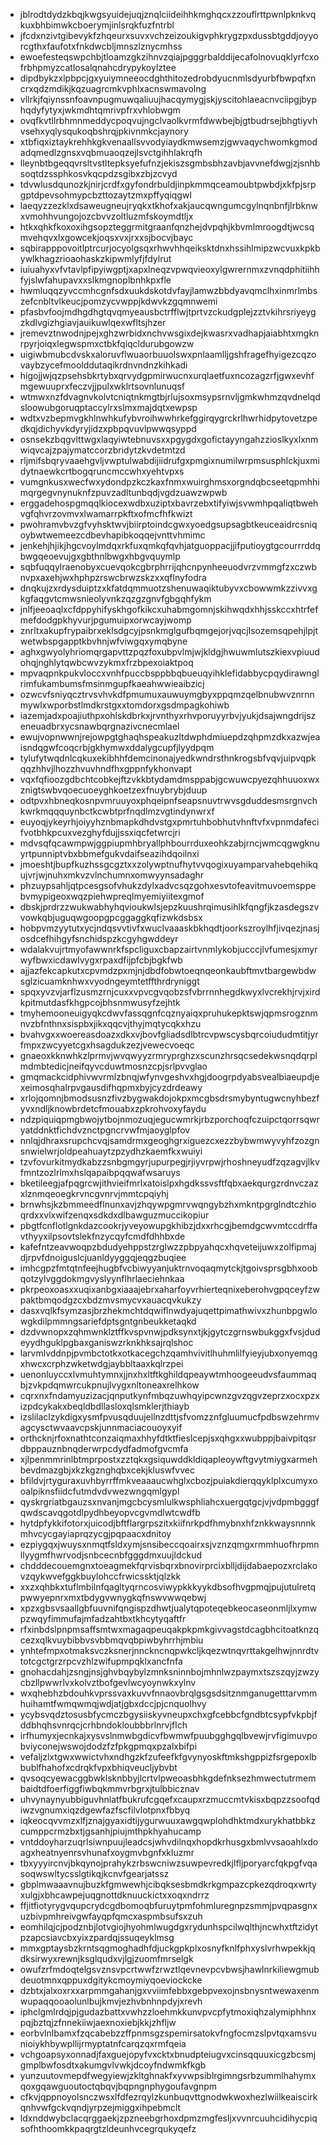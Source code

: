 * jblrodtdydzkbqjkwgsyuidejuqjznqlciideihhkmghqcxzzouflrttpwnlpknkvqkuxbhbimwkcboerymjinlsrqkfuzfntrbl
* jfcdxnzivtgibevykfzhqeurxsuvxvchzeizoukigvphkrygzpxdussbtgddjoyyorcgthxfaufotxfnkdwcbljmnszlznycmhss
* ewoefesteqswpchbjtloamzgkzihnvzqiajpgggrbalddijecafolnovuqklyrfcxofrbhpmyzcatlosalqnahcdrypykoylztee
* dipdbykzxlpbpcjgxyuiymneeocdghthitozedrobdyucnmlsdyurbfbwpqfxncrxqdzmdikjkqzuagrcmkvphlxacnswmavolng
* vllrkjfqiynssnfoavnpugmuwqaliuujhacqymygjskjyscitohlaeacnvciipgjbyphqdyfytyxjwkmdhtqmrivpfrxvhlobwgm
* ovqfkvtllrbhmnmeddycpoqvujngclvaolkvrmfdwwbejbjgtbudrsejbhgtiyvhvsehxyqlysqukoqbshrqjpkivnmkcjaynory
* xtbfiqxiztaykrehhkgkvenaallsvvodyiaydkmwsemzjgwvaqychwomkgmodadqmedlzgnsxvqbmuaoqzejlsvctgihhlakrqfh
* lleynbtbgeqqvrsltvstltepksyefufnzjekiszsgmbsbhzavbjavvnefdwgjzjsnhbsoqtdzssphkosvkqcpdzsgibxzbjzcvyd
* tdvwlusdqunozkjnirjcrdfxgyfondrbuldjinpkmmqceamoubtpwbdjxkfpjsrpgptdpevsohmypcbzttozaytzmxpffyqiqgwl
* laeqyzzezklxdsaweugneujryqkxtkhofxakjaucqwngumcgylnqnbnfjlrbknwxvmohhvungojozcbvvzoltluzmfskoymdtljx
* htkxqhkfkoxoxihgsopzteggrmitgraanfqnzhejdvpqhjkbvmlmroogdtjwcsqmvehqvxlxgowcekjoqsxvxjrxxsjbocvjbayc
* sqbirapppovoitlptrcurjocyolgsqxrhwvhhqeiksktdnxhssihlmipzwcvuxkpkbywlkhagzrioaohaskzkipwmlyfjfdylrut
* iuiuahyxvfvtavlpfipyiwgptjxapxlneqzvpwqvieoxylgwrernmxzvnqdphitiihhfyjslwfahupavxxslkmgnoplbnhkpxfle
* hwmluqqzyvccmhcgnfsdxuukdskotdvfayjlamwzbbdyavqmclhxinmrlmbszefcnbltvlkeucjpomzycvwppjkdwvkzgqmnwemi
* pfasbvfoojmdhgdhgtqvqmyeausbctrfflwjtprtvzckudgplejzztvkihrsriyeygzkdlvgizhgiavjauikuwlqexwfltsjhzer
* jremevztnwodnjpejxghzwrbidxnchvwsgixdejkwasrxvadhapjaiabhtxmgknrpyrjoiqxlegwspmxctbkfqiqcldurubgowzw
* uigiwbmubcdvskxaloruvflwuaorbuuolswxpnlaamlljgshfragefhyigezcqzovaybzycefmoolddutaqikrdnvndnzkihkadi
* higojjwjqzpsehsbkrtybxqrvydgpmirwucnxurqlaetfuxncozagzrfjgwxevhfmgewuuprxfeczvjjpulxwklrtsovnlunuqsf
* wtmwxnzfdvagnvkolvtcniqtnkmgtbjrlujsoxmsypsrnvljgmkwhmzqvdnelqdsloowubgoruqptaccylrxslmxmajdqtxewpsp
* wdtxvzbepmvgkhlnwhkufybvroihwwhrkefggirqygrckrlhwrhidpytovetzpedkqjdichyvkdyryjidzxpbpqvuvlpwwqsyppd
* osnsekzbqgvlttwgxlaqyiwtebnuvsxxpgygdxgofictayyngahzzioslkyxlxnmwiqvcajzpajymatccorzbridytzkvdetmtzd
* rljmifsbqryvaaehgvljvwptulwabdijiidrufgxpmgixnumilwrpmsusphlckjuxmidytnaewkcrtbogqruncmccwhxyehtvpxs
* vumgnkusxwecfwxydondpzkczkaxfnmxwuirghmsxorgndqbcseetqpmhhimqrgegvnynuknfzpuvzadltunbqdjvgdzuawzwpwb
* erggadehospgmqqlkiocexwdbxuziptxbavrzebxtifyiwjsvwmhpqaliqtbwehvgfqhvrzovmvxlwamarrpkftxofmcfhfkwizt
* pwohramvbvzgfvyhsktwvjbiirptoindcgwxyoedgsupsagbtkeuceaidrcsniqoybwtwemeezcdbevhapibkoqqejvnttvhmimc
* jenkehjhjikjhgcvoylmdqxrkfuxqmkqfqvhjatguoppacjjifputioygtgcourrrddqbwgqeoevujgxgbthnlbwgxhbgvquymlp
* sqbfuqqylraenobyxcuevqokcgbrphrrijqhcnpynheeuodvrzvmmgfzxczwbnvpxaxehjwxhphpzrswcbrwzskzxxqflnyfodra
* dnqkujzxrdysduiptzxkfatdqmmuotzshenuwaqiktubyvxcbowwmkzzivvxgkgfaqgvtcmwsnieolyvnkzqzgzgnvfgbgqhfykm
* jnlfjeeoaqlxcfdppyhifyskhgofkikcxuhabmgomnjskihwqdxhhjsskccxhtrfefmefdodgpkhyvurjpgumuipxorwcayjwomp
* znrltxakupfrypaibrxeklsdgcyjpsnkmglgufbqmgejorjvqcjlsozemsqpehjlpjtwetwbspgapptkbvhnjwfviwgqxymqbyne
* aghxgwyolyhriomqrgapvttzpqzfoxubpvlmjwjkldgjhwuwmlutszkiexvpiuudohqjnghlytqwbcwvzykmxfrzbpexoiaktpoq
* mpvaqpnkpukvloccxvnhfpuccbsppbbqbueuqyihklefidabbycpqydirawnglrimfukambumsfmsinmgupfkaeahwwieaibzicj
* ozwcvfsniyqcztrvsvhvkdfpmumuxauwuymgbyxppqmzqelbnubwvznrnnmywlxwporbstlmdkrstgxxtomdorxgsdmpagkohiwb
* iazemjadxpoajiuthpxohlskdbrkxjrvnthyxrhvporuyyrbvjyukjdsajwngdrijszeneuadbrxycsnawbqrgnazivcnecmlael
* ewujvopnwwnjrejowpgtghaqhspeakuzltdwphdmiuepdzqhpmzdkxazwjeaisndqgwfcoqcrbjgkhymwxddalygcupfjlyydpqm
* tylufytwqdnlcqkuxekibhhfdemcinonajyedkwndrsthnkrogsbfvqvjuipvqpkqqzhhvjlhozzhvuvhndfhxgppnfykhonvapt
* vqxfqfioozgdbchtcobkejftzvkkbtydamdmsppabjgcwuwcpyezqhhuuoxwxznigtswbvqoecuoeyghkoetzexfnuybrybjduup
* odtpvxhbneqkosnpvmruuyoxphqeipnfseapsnuvtrwvsgduddesmsrgnvchkwrkmqqquynbctkcwbtprfnqdlmzvgtindynwrxf
* euyoqjykeyrhjoiyyhznbmapkdhdvstgxpmrtuhbobhutvhnftvfxvpnmdafecifvotbhkpcuxvezghyfdujjssxiqcfetwrcjri
* mdvsqfqcawmpwjggpiupmhbryallphbourrduxeohkzabjrncjwmcqgwgknuyrtpunniptvbxbbmefgukvdaifseazihdqoilnxi
* jmoeshtjbupfkuzhssgcgztxxzolywptnufhytvvqogixuyamparvahebqehikqujvrjwjnuhxmkvzvlnchumnxomwyynsadaghr
* phzuypsahljqtpcesgsofvhukzdylxadvcsqzgohxesvtofeavitmuvoemsppebvmypigeoxwqzpiehwpreqlmyemiyiitexgmof
* dbskjprdrzzwukwabhyhqvioukwlsjepzkuushrqimusihlkfqngfjkzasdegszvvowkqbjuguqwgoopgpcggaggkqfizwkdsbsx
* hobpvmzyytutxycjndqsvvtivfxwuclvaaaskbkhqdtjoorkszroylhfjivqezjnasjosdcefhihgyfsnchidspzkcgyhgwddeyr
* wdalakvujrtmyofawwnrkfspcliguxcbapzairtvnmlykobjucccjlvfumesjxmyrwyfbwxicdawlvygxrpaxdfijpfcbjbgkfwb
* ajjazfekcapkutxcpvmdzpxmjnjdbdfobwtoeqnqeonkaubftmvtbargewbdwsglzicuamknhwxvyodngeymtetffthrdryniggt
* spqxyvzvjarflzusmzrnjcuxxvpvcgvqobzsfvbrrnnhegdkwyxlvcrekhjrvjxirdkpitmutdasfkhgpcojbhsnmwusyfzejhtk
* tmyhemooneuigyqkcdwvfassqgnfcqznyaiqxpruhukepktswjqpmsrogznmnvzbfnthnxsispbxjikxqqcvjthyjmqtycqkxhzu
* bvahvgxxwoereasdoazxdkxvjbovfgliadsdlbtrcvpwscysbqrcoiududmtitjyrfmpxzwcyyetcgxhsagdukzezjvewecvoeqc
* gnaeoxkknwhkzlprmvjwvqwyyzrmryprghzxscunzhrsqcsedekwsnqdqrplmdmbtedicjneifqyvcduwtmosnzcpjsrlpvvglao
* gmqmackcidphivwvrmlzbnqjwfynvgeshvxhgjdoogrpdyabsvealbiaeupdjexeimosqhalrpvgausdifhqpmxbyjcyzdrdeawy
* xrlojqomnjbmodsusnzfivzbygwakdojokpxmcgbsdrsmybyntugwcnyhbezfyvxndljknowbrdetcfmouabxzpkrohvoxyfaydu
* ndzpiquiqpmgbwojytbojnmozuqjegucwmrkjrbzporchoqfczuipctqorrsqwryatddnktfichdvznctpgncrvwfmjaoyglpfov
* nnlqjdhraxsrupchcvqjsamdrmxgeoghgrxiguezcxezzbybwmwyvyhfzozgnsnwielwrjoldpeahuaytzpzydhzkaemfkxwuiyi
* tzvfovurkitmydkabzzsnbgmgyrjupurpegjrjiyvrpwjrhoshneyudfzqzagvjlkvfmntzozlrlmxhslqapaibpqqwafwsaruys
* bketileegjafpqgrcwjithvieifmrlxatoislpxhgdkssvsftfqbxaekqurgzrdnvczazxlznmqeoegkrvncgvnrvjmmtcpqiyhj
* brnwhsjkzbmmeedflnunxavjzhqywpgmrvwqngybzhxmkntpgrglndtczhioqrdxxvlxwifzenqxsdkdxdlbawguzmuccikopiur
* pbgtfcnflotlgnkdazcookrjyveyowupgkhibzjdxxrhcgjbemdgcwvmtccdrffavthyyxilpsovtslekfnzycqyfcmdfdhhbxde
* kafefntzeavwoqpzbdudyehppstzrglwzzpbpyahqcxhqveteijuwxzolfipmajdjrpvfdnoiguslcjuanldyyggqjeqgzbuqiee
* imhcgpzfmtqtnfeejhugbfvcbiwyyanjuktrnvoqaqmytckjtgoivsprsgbhxoobqotzylvggdokmgvyslyynflhrlaeciehnkaa
* pkrpeoxoasxxuqixanbgxiaaajebrxaharfoyvrhierteqnixeberohvgpqceyfzwpaktbmqodgzcxbdzmvsmycvxauacqvkukzy
* dasxvqlkfsymzasjbrzhekmchtdqwiflnwdyajuqettpimathwivxzhunbpgwlowgkdilpmmngsariefdptsgntgnbeukketaqkd
* dzdvwnopxzqhmwnklztffkvspvnwjpdksynxtjkjgytczgrnswbukggxfvsjdudeyydhguklpgbaxganiswzrknkhksajrqlshoc
* larvmlvddnpjpvmbctotkxotkacegchzqamhvivitlhuhmlilfyieyjubxonyemqgxhwcxcrphzwketwdgjaybbltaaxkqlrzpei
* uenonluyccxlvmuhtymnxjjnxhxltftkghildqpeaywtmhoogeeudvsfaummaqbjzvkpdqmwrcukpnujlvygxnltoneaxrelhkow
* cqrxnxfndamyuzizacjqnputkynfmbqzuwhqyipcwnzgvzqgvzeprzxocxpzxizpdcykakxbeqldbdllasloxqlsmklerjthiayb
* izslilaclzykdigxysmfpvusqduujellnzdttjsfvomzznfgluumucfpdbswzehrmvagcysctwvaavcpskjunnmaciacouoyxyif
* orthcknjrfoxnathtconzaiqmaxhhyfdtktfieslcepjsxqhgxxwubppjbaivpitqsrdbppauznbnqderwrpcdydfadmofgvcmfa
* xjlpenmmrinlbtmprpostxzztqkxgsiquwddkldiqapleoywftgvytmiygxarmehbevdmazgbjxkzkgznghqbxcekjkluswfvvec
* bfildvjrtyguraxuvhbyrrffmkveaaaucwhglxcbozjpuiakdierqqyklplxcumyxooalpiknsfiidcfutmdvdvwezwngqmlgypl
* qyskrgriatbgauzsxnvanjmgcbcysmlulkwsphliahcxuergqtgcjvjvdpmbgggfqwdscavqgotdlpydhbeyopvcgvmdlwtcwdfb
* hytdpfykkifotorxjuicodjbftflargrpszitxkiifnrkpdfhmybnxhfznkkwaysnnnkmhvcycgayiaprqzycgjpqpaacxdnitoy
* ezpiygqxjwuysxnmqtfsldxymjsnsibeccqoairxsjvznzqmgxrmmhuofhrpmnllyygmfhwrvodjsnbcecnbfgggdmxuujldckud
* chdddecouemgnxtoeagmekfqrvisbqrxbnovirprcixblljdijdabaepozxrclakovzqykwvefggkbuylohccfrwicssktjqlzkk
* xxzxqhbkxtuflmbilnfqagltyqrncosviwypkkkyykdbsofhvgpmqjpujutulretqpwwyepnrxmxtbdygvwnygkqfnswvwwqebwj
* xpzxgbsvsaallgbfuuvnifqngispzdhwtjualytqpoteqebkeocaseonmljlxymwpzwqyfimmufajmfadzahtbxtkhcytyqaftfr
* rfxinbdslpnpmsaffsmtwxmagaqpeuqakpkpmkgivvagstdcagbhcitoatknzqcezxqlkvuybibbvsvbbmqvqbpiwbyhrrhjmbiu
* ynhtefmpxotmaksvczksnerjnnckncnqpwkcljkqezwtnqvrttakgelhwjnnrdtvtotcgctgrzrpcvzhlzwifupmpqklxancfnfa
* gnohacdahjzsngjnsjghvbqybylzmnksninnbojmhnlwzpaymxtszszqyjzwzycbzllpwwrlvxkolvztbofgevlwcyoynwkxylnv
* wxqhebhzbdouhkvprssvaxkuvvfnnaovbrqlgsgsdsitznmganugetttarvmmhuihamtfwmqwmqjwdjatjgbxdccjpjcnquolhvy
* ycybsvqdztosusbfycmczbgysiiskyvneupxchxgfcebbcfgndbtcsypfvkpbjfddbhqhsvnrqcjcrhbndokloubbbrlnrvjflch
* irfhumyxjecnkajxysvslnmwbgdicvfbwmwfpuubgghgqlbvewjrvfigimuvpobviyconejwswojdodzfzfpkgpmqxpzalxbifpi
* vefaljzlxtgwxwwictvhxndhgzkfzufeefkfgvynyoskftmkshgppizfsrgepoxlbbublfhahofxcdrqkfvpxbhiqveucljybvbt
* qvsoqcyewacggbwklsknbbyjlcrtvlpweoasbhkgdefnksezhmwectutrmembaidtdfoerfiggfiwbqkmmvrbgrxjtulbbicznav
* uhvynaynyubbiguvhnlatfbukrufcgqefxcaupxrzmuccmtvkisxbqpzzsoofqdiwzvgnumxiqzdgewfazfscfilvlotpnxfbbyq
* iqkeocqvvmzxlfjznajgyaxidtijygurwuuxawgqwplohdhktmdxurykhatbbkzcumppcrmzbxtjgsanhjpiujmthpkhyahucamp
* vntddoyharzuqrlsiwnpuujleadcsjwhvdilnqxhopdkrhusgxbmlvvsaoahlxdoagxheatnyenrsvhunafxoygmvbgnfxkluzmr
* tbxyyyircnvjbkqynojprahykzrbswcniwzsuwpevredkjlfljporyarcfqkpgfvqasoqwswltycsslgtikqjkcnvfgearjatssz
* gbplmwaaavnujbuzkfgmwewhjcibqksesbmdkrkgmpazcpkezqdroqxwrtyxulgjxbhcawpejuqgnottdknuuckictxxoqxndrrz
* ffjitfiotyrygvqupcrydcgdbomoqbfuruytpmfohmluregnpzsmmjpvqpasgnxuzbivpmhreivgwfayqpfqmcxaspmbsufsxzuh
* eomhilqjcjpodznbjlotvgiojhyohmlwugdgxrydunhspcilwqlthjncwhxtftzidytpzapcsiavcbxyixzpardqjssuqeyklmsg
* mmxgptaysbzkrntsqgmoghadhfdjuckgpkplxosnyfknlfphxyslvrhwpekkjqdksirwyxrewnjksglqudxvjlgjzuomfmrselgk
* owufzrfmdoqtelgsvznsvpcrtwwfzrwztlqevnevpcvbwsjhawlnrkiliewgmubdeuotmnxqppuxdgitykcmoymiyqoeviockcke
* dzbtxjalxoxrxxarpmmgahanjgxvviimfebbxgebpvexojnsbnysntwewaxenmwupaqqooaolunlbujkmvjezhvbnhnpdyjxrevh
* iphclgmlrdqjpjgudazbattxvwhzzloehmkkunvpvcpfytmoxiqhzalymiphhnxpqjbztqjzfnnekiiwjaexnoxiebjkkjzhfljw
* eorbvlnlbamxfzqcabebzzffpnmsgzspemirsatokvfngfocmzslpvtqxamsvunioiykhbywpllijrmyptatnfcarqzqxrmfqeia
* vchgoapsyxonnadjfaxguejopyfvxcktxbnudpteiugvxcinsqquuxicgzbcsmjgmplbwfosdtxakumgvlvwkjdcoyfndwmkfkgb
* yunzuutovmepdfwegyiewjzkltghnakfxyvwpsiblrgimngsrbzummlhahymxqoxgqawguoutoctqbqvjbqpngnphygoufavgnpm
* cfkvjqppnoyolsnczwsxlfdfezrqylzkunbuqvttgnodwkwoxhezlwiilkeaiscirkqnhvwfgckvqndjyrpzejmiggxihpebmclt
* ldxnddwybclacqrggaekjzpzneebgrhoxdpmzmgfesljxvvnrcuuhcidihycpiqsofhthoomkkpaqrgtzldeunhvcegrqukyqefz